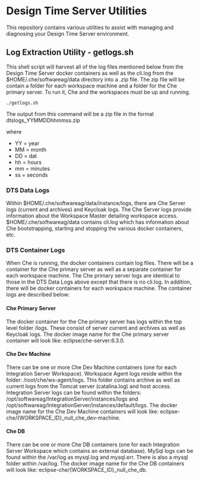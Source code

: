 # Design Time Server Utilities

This repository contains various utilities to assist with managing and diagnosing your Design Time Server environment.

## Log Extraction Utility - getlogs.sh

This shell script will harvest all of the log files mentioned below from the Design Time Server docker containers as well as the cli.log from the $HOME/.che/softwareag/data directory into a .zip file.  The zip file will be contain a folder for each workspace machine and a folder for the Che primary server.  To run it, Che and the workspaces must be up and running.

```
./getlogs.sh
```

The output from this command will be a zip file in the format dtslogs_YYMMDDhhmmss.zip

where

* YY = year
* MM = month
* DD = dat
* hh = hours
* mm = minutes
* ss = seconds

### DTS Data Logs

Within $HOME/.che/softwareag/data/instance/logs, there are Che Server logs (current and archives) and Keycloak logs.  The Che Server logs provide information about the Workspace Master detailing workspace access. $HOME/.che/softwareag/data contains cli.log which has information about Che bootstrapping, starting and stopping the various docker containers, etc.

### DTS Container Logs

When Che is running, the docker containers contain log files.  There will be a container for the Che primary server as well as a separate container for each workspace machine.  The Che primary server logs are identical to those in the DTS Data Logs above except that there is no cli.log.  In addition, there will be docker containers for each workspace machine.  The container logs are described below:

#### Che Primary Server

The docker container for the Che primary server has logs within the top level folder /logs.  These consist of server current and archives as well as Keycloak logs.  The docker image name for the Che primary server container will look like: eclipse/che-server:6.3.0.

#### Che Dev Machine

There can be one or more Che Dev Machine containers (one for each Integration Server Workspace).  Workspace Agent logs reside within the folder: /root/che/ws-agent/logs.  This folder contains archive as well as current logs from the Tomcat server (catalina.log) and host access.  Integration Server logs can be found within the folders: /opt/softwareag/IntegrationServer/instances/logs and /opt/softwareag/IntegrationServer/instances/default/logs.  The docker image name for the Che Dev Machine containers will look like: eclipse-che/{WORKSPACE_ID}_null_che_dev-machine.

#### Che DB

There can be one or more Che DB containers (one for each Integration Server Workspace which contains an external database).  MySql logs can be found within the /var/log as mysql.log and mysql.err.  There is also a mysql folder within /var/log.  The docker image name for the Che DB containers will look like: eclipse-che/{WORKSPACE_ID}_null_che_db.

